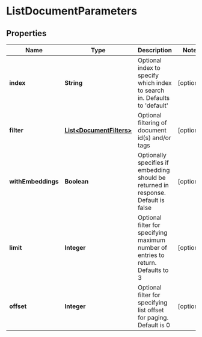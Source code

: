 

# ListDocumentParameters


## Properties

| Name | Type | Description | Notes |
|------------ | ------------- | ------------- | -------------|
|**index** | **String** | Optional index to specify which index to search in. Defaults to &#39;default&#39; |  [optional] |
|**filter** | [**List&lt;DocumentFilters&gt;**](DocumentFilters.md) | Optional filtering of document id(s) and/or tags |  [optional] |
|**withEmbeddings** | **Boolean** | Optionally specifies if embedding should be returned in response. Default is false |  [optional] |
|**limit** | **Integer** | Optional filter for specifying maximum number of entries to return. Defaults to 3 |  [optional] |
|**offset** | **Integer** | Optional filter for specifying list offset for paging. Default is 0 |  [optional] |



